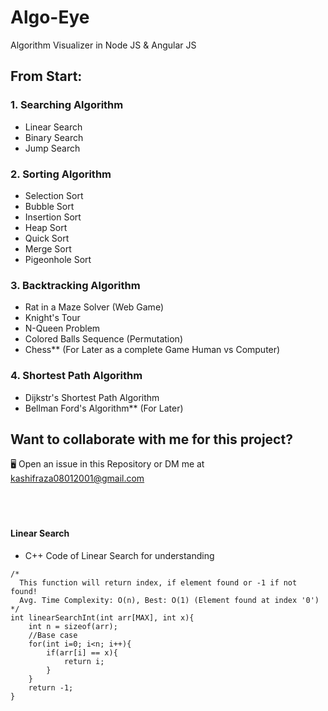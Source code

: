 # Algo-Eye
Algorithm Visualizer in Node JS &amp; Angular JS

## From Start: 
### 1. Searching Algorithm
- Linear Search
- Binary Search
- Jump Search
### 2. Sorting Algorithm
- Selection Sort
- Bubble Sort
- Insertion Sort
- Heap Sort
- Quick Sort
- Merge Sort
- Pigeonhole Sort
### 3. Backtracking Algorithm
- Rat in a Maze Solver (Web Game)
- Knight's Tour 
- N-Queen Problem
- Colored Balls Sequence (Permutation)
- Chess** (For Later as a complete Game Human vs Computer)
### 4. Shortest Path Algorithm
- Dijkstr's Shortest Path Algorithm
- Bellman Ford's Algorithm** (For Later)

## Want to collaborate with me for this project?
🖥 Open an issue in this Repository or DM me at kashifraza08012001@gmail.com
<br /><br /><br /><br />
#### Linear Search
- C++ Code of Linear Search for understanding<br />
```
/*
  This function will return index, if element found or -1 if not found!
  Avg. Time Complexity: O(n), Best: O(1) (Element found at index '0')
*/
int linearSearchInt(int arr[MAX], int x){
    int n = sizeof(arr);
    //Base case
    for(int i=0; i<n; i++){
        if(arr[i] == x){
            return i;
        }
    }
    return -1;
}
```
